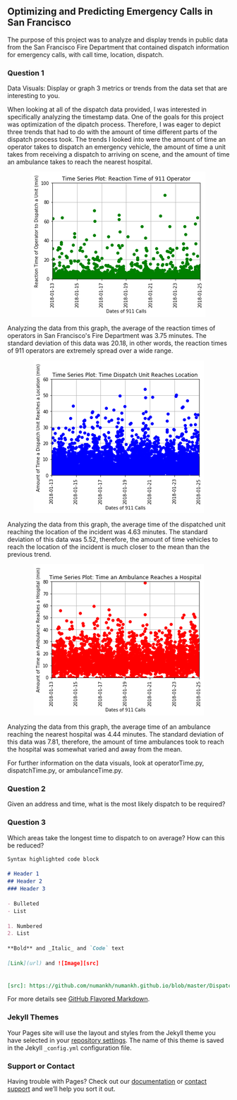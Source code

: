 ## Optimizing and Predicting Emergency Calls in San Francisco

The purpose of this project was to analyze and display trends in public data from the San Francisco Fire Department that contained dispatch information for emergency calls, with call time, location, dispatch. 


### Question 1

Data Visuals: Display or graph 3 metrics or trends from the data set that are interesting to you.

When looking at all of the dispatch data provided, I was interested in specifically analyzing the timestamp data. One of the goals for this project was optimization of the dipatch process. Therefore, I was eager to depict three trends that had to do with the amount of time different parts of the dispatch process took. The trends I looked into were the amount of time an operator takes to dispatch an emergency vehicle, the amount of time a unit takes from receiving a dispatch to arriving on scene, and the amount of time an ambulance takes to reach the nearest hospital.



<p align="center">
  <img src="911%20Operator%20Reaction%20Time.png">
</p>


Analyzing the data from this graph, the average of the reaction times of operators in San Francisco's Fire Department was 3.75 minutes. The standard deviation of this data was 20.18, in other words, the reaction times of 911 operators are extremely spread over a wide range. 


<p align="center">
  <img src="Dispatch%20Unit%20Drive%20Time.png">
</p>


Analyzing the data from this graph, the average time of the dispatched unit reaching the location of the incident was 4.63 minutes. The standard deviation of this data was 5.52, therefore, the amount of time vehicles to reach the location of the incident is much closer to the mean than the previous trend.


<p align="center">
  <img src="Ambulance%20Drive%20Time.png">
</p>


Analyzing the data from this graph, the average time of an ambulance reaching the nearest hospital was 4.44 minutes. The standard deviation of this data was 7.81, therefore, the amount of time ambulances took to reach the hospital was somewhat varied and away from the mean.

For further information on the data visuals, look at operatorTime.py, dispatchTime.py, or ambulanceTime.py.



### Question 2

Given an address and time, what is the most likely dispatch to be required?




### Question 3

Which areas take the longest time to dispatch to on average? How can this be reduced?


```markdown
Syntax highlighted code block

# Header 1
## Header 2
### Header 3

- Bulleted
- List

1. Numbered
2. List

**Bold** and _Italic_ and `Code` text

[Link](url) and ![Image][src]


[src]: https://github.com/numankh/numankh.github.io/blob/master/Dispatch%20Unit%20Drive%20Time.png
```



For more details see [GitHub Flavored Markdown](https://guides.github.com/features/mastering-markdown/).

### Jekyll Themes

Your Pages site will use the layout and styles from the Jekyll theme you have selected in your [repository settings](https://github.com/numankh/DispatchAnalysis/settings). The name of this theme is saved in the Jekyll `_config.yml` configuration file.

### Support or Contact

Having trouble with Pages? Check out our [documentation](https://help.github.com/categories/github-pages-basics/) or [contact support](https://github.com/contact) and we’ll help you sort it out.
